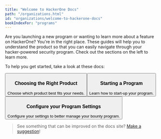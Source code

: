 ```yaml
---
title: "Welcome to HackerOne Docs"
path: "/organizations.html"
id: "organizations/welcome-to-hackerone-docs"
bookIndexFor: "programs"
---
```


Are you launching a new program or wanting to learn more about a feature on HackerOne? You're in the right place. These guides will help you to understand the product so that you can easily navigate through your hacker-powered security program. Check out the sections on the left to learn more.

To help you get started, take a look at these docs:

<button type="button" class="welcome-button" onclick="location.href='/organizations/product-offerings.html'"><h3>Choosing the Right Product</h3>Choose which product best fits your needs.
</button><button type="button" class="welcome-button" onclick="location.href='/organizations/program-starting-point.html'"><h3>Starting a Program</h3>Learn how to start-up your program.
</button><button type="button" class="welcome-button" onclick="location.href='/organizations/general-settings.html'"><h3>Configure your Program Settings</h3>Configure your settings to better manage your bounty program.
</button>

>See something that can be improved on the docs site? [Make a suggestion](/organizations/edit-the-doc-site.html)!
